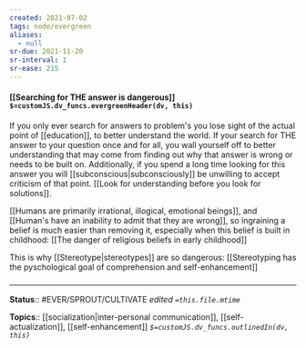 ```yaml
---
created: 2021-07-02
tags: node/evergreen
aliases:
  - null
sr-due: 2021-11-20
sr-interval: 1
sr-ease: 215
---
```


#### [[Searching for THE answer is dangerous]] `$=customJS.dv_funcs.evergreenHeader(dv, this)`

If you only ever search for answers to problem's you lose sight of the actual point of [[education]], to better understand the world. If your search for THE answer to your question once and for all, you wall yourself off to better understanding that may come from finding out why that answer is wrong or needs to be built on. Additionally, if you spend a long time looking for this answer you will [[subconscious|subconsciously]] be unwilling to accept criticism of that point. [[Look for understanding before you look for solutions]].

[[Humans are primarily irrational, illogical, emotional beings]], and [[Human's have an inability to admit that they are wrong]], so ingraining a belief is much easier than removing it, especially when this belief is built in childhood: [[The danger of religious beliefs in early childhood]]

This is why [[Stereotype|stereotypes]] are so dangerous: [[Stereotyping has the pyschological goal of comprehension and self-enhancement]]

### <hr class="footnote"/>

**Status**:: #EVER/SPROUT/CULTIVATE 
*edited `=this.file.mtime`*

**Topics**:: [[socialization|inter-personal communication]], [[self-actualization]], [[self-enhancement]]
*`$=customJS.dv_funcs.outlinedIn(dv, this)`*
